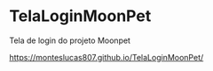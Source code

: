 # TelaLoginMoonPet
Tela de login do projeto Moonpet

https://monteslucas807.github.io/TelaLoginMoonPet/
